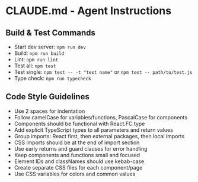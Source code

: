 # CLAUDE.md - Agent Instructions

## Build & Test Commands
- Start dev server: `npm run dev`
- Build: `npm run build`
- Lint: `npm run lint`
- Test all: `npm test`
- Test single: `npm test -- -t "test name"` or `npm test -- path/to/test.js`
- Type check: `npm run typecheck`

## Code Style Guidelines
- Use 2 spaces for indentation
- Follow camelCase for variables/functions, PascalCase for components
- Components should be functional with React.FC type
- Add explicit TypeScript types to all parameters and return values
- Group imports: React first, then external packages, then local imports
- CSS imports should be at the end of import section
- Use early returns and guard clauses for error handling
- Keep components and functions small and focused
- Element IDs and classNames should use kebab-case
- Create separate CSS files for each component/page
- Use CSS variables for colors and common values